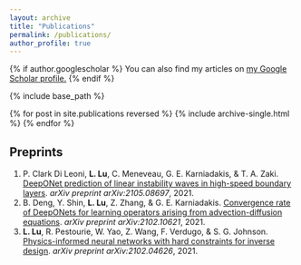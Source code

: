 ```yaml
---
layout: archive
title: "Publications"
permalink: /publications/
author_profile: true
---
```


{% if author.googlescholar %}
  You can also find my articles on <u><a href="{{author.googlescholar}}">my Google Scholar profile</a>.</u>
{% endif %}

{% include base_path %}

{% for post in site.publications reversed %}
  {% include archive-single.html %}
{% endfor %}

## Preprints

1. P. Clark Di Leoni, **L. Lu**, C. Meneveau, G. E. Karniadakis, & T. A. Zaki. [DeepONet prediction of linear instability waves in high-speed boundary layers](https://arxiv.org/abs/2105.08697). *arXiv preprint arXiv:2105.08697*, 2021.
1. B. Deng, Y. Shin, **L. Lu**, Z. Zhang, & G. E. Karniadakis. [Convergence rate of DeepONets for learning operators arising from advection-diffusion equations](https://arxiv.org/abs/2102.10621). *arXiv preprint arXiv:2102.10621*, 2021.
1. **L. Lu**, R. Pestourie, W. Yao, Z. Wang, F. Verdugo, & S. G. Johnson. [Physics-informed neural networks with hard constraints for inverse design](https://arxiv.org/abs/2102.04626). *arXiv preprint arXiv:2102.04626*, 2021.

